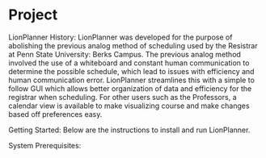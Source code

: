 # Project
LionPlanner History:
LionPlanner was developed for the purpose of abolishing the previous analog method of scheduling used by the Resistrar at Penn State University: Berks Campus. The previous analog method involved the use of a whiteboard and constant human communication to determine the possible schedule, which lead to issues with efficiency and human communication error. LionPlanner streamlines this with a simple to follow GUI which allows better organization of data and efficiency for the registrar when scheduling. For other users such as the Professors, a calendar view is available to make visualizing course and make changes based off preferences easy.

Getting Started:
Below are the instructions to install and run LionPlanner. 

System Prerequisites: 
